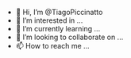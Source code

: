 - 👋 Hi, I’m @TiagoPiccinatto
- 👀 I’m interested in ...
- 🌱 I’m currently learning ...
- 💞️ I’m looking to collaborate on ...
- 📫 How to reach me ...

<!---
TiagoPiccinatto/TiagoPiccinatto is a ✨ special ✨ repository because its `README.md` (this file) appears on your GitHub profile.
You can click the Preview link to take a look at your changes.
--->
